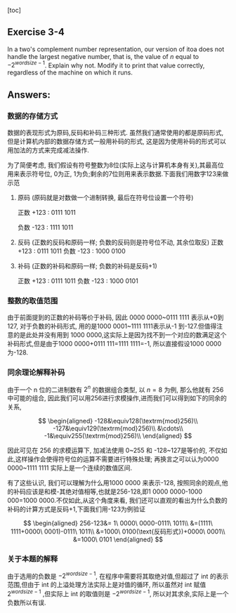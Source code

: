 [toc]

## Exercise 3-4 

 In a two's complement number representation, our version of itoa does not handle the largest negative number, that is, the value of $n$ equal to $-2^{wordsize-1}$. Explain why not. Modify it to print that value correctly, regardless of the machine on which it runs.

## Answers:

### 数据的存储方式

数据的表现形式为原码,反码和补码三种形式. 虽然我们通常使用的都是原码形式, 但是计算机内部的数据存储方式一般用补码的形式, 这是因为使用补码的形式可以用加法的方式来完成减法操作.

为了简便考虑, 我们假设有符号整数为8位(实际上这与计算机本身有关),其最高位用来表示符号位, 0为正, 1为负;剩余的7位则用来表示数据.下面我们用数字123来做示范

1. 原码 (原码就是对数做一个进制转换, 最后在符号位设置一个符号)

   正数 +123 :  0111 1011

   负数 -123 :  1111 1011

2. 反码 (正数的反码和原码一样; 负数的反码则是符号位不动, 其余位取反)
   正数 +123 :  0111 1011
   负数 -123 :  1000 0100

3. 补码 (正数的补码和原码一样; 负数的补码是反码+1)

   正数 +123 :  0111 1011
   负数 -123 :  1000 0101

### 整数的取值范围

由于前面提到的正数的补码等价于补码, 因此 0000 0000~0111 1111 表示从+0到127, 对于负数的补码形式, 用的是1000 0001~1111 1111表示从-1 到-127.但值得注意的是此处并没有用到 1000 0000,这实际上是因为找不到一个对应的数满足这个补码形式,但是由于1000 0000+0111 111=1111 1111=-1, 所以直接假设1000 0000为-128.

### 同余理论解释补码

由于一个 n 位的二进制数有 $2^n$ 的数据组合类型, 以 $n=8$ 为例, 那么他就有 256 中可能的组合, 因此我们可以用256进行求模操作,进而我们可以得到如下的同余的关系,


$$
\begin{aligned}
-128&\equiv128(\textrm{mod}256)\\
-127&\equiv129(\textrm{mod}256)\\
&\cdots\\
-1&\equiv255(\textrm{mod}256)\\
\end{aligned}
$$


因此可见在 $256$ 的求模运算下, 加减法使用 0~255 和 -128~127是等价的, 不仅如此,这样操作会使得符号位的运算不需要进行特殊处理; 再换言之可以认为0000 0000~1111 1111 实际上是一个连续的数值区间.

有了这些认识, 我们可以理解为什么用1000 0000 来表示-128, 按照同余的观点,他的补码应该是和模-其绝对值相等,也就是256-128,即1 0000 0000-1000 000=1000 0000.不仅如此,从这个角度来看, 我们还可以直观的看出为什么负数的补码的计算方式是反码+1,下面我们用-123为例验证


$$
\begin{aligned}
256-123&= 1\ 0000\ 0000-0111\ 1011\\
&=(1111\ 1111+0000\ 0001)-0111\ 1011\\
&=1000\ 0100(\text{反码形式})+0000\ 0001\\
&=1000\ 0101
\end{aligned}
$$



### 关于本题的解释

由于选用的负数是 $-2^{wordsize-1}$, 在程序中需要将其取绝对值,但超过了 int 的表示范围,但由于 int 的上溢处理方法实际上是对值的循环, 所以虽然对 int 赋值 $2^{wordsize-1}$ ,但实际上 int 的取值则是 $-2^{wordsize-1}$, 所以对其求余,实际上是一个负数所以有误.